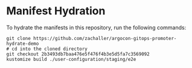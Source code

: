 # Manifest Hydration

To hydrate the manifests in this repository, run the following commands:

```shell
git clone https://github.com/zachaller/argocon-gitops-promoter-hydrate-demo
# cd into the cloned directory
git checkout 2b3493db7baa476e5f476f4b3e5d5fa7c3569092
kustomize build ./user-configuration/staging/e2e
```
